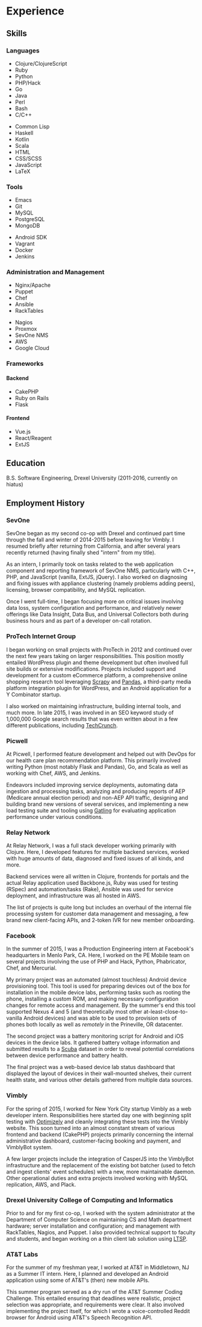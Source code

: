 # Experience

## Skills

### Languages

<div class="row" id="language-list">
<div class="one-half first">
<ul>
<li>Clojure/ClojureScript</li>
<li>Ruby</li>
<li>Python</li>
<li>PHP/Hack</li>
<li>Go</li>
<li>Java</li>
<li>Perl</li>
<li>Bash</li>
<li>C/C++</li>
</ul>
</div>
<div class="one-half">
<ul>
<li>Common Lisp</li>
<li>Haskell</li>
<li>Kotlin</li>
<li>Scala</li>
<li>HTML</li>
<li>CSS/SCSS</li>
<li>JavaScript</li>
<li>LaTeX</li>
</ul>
</div>
</div>

### Tools

<div class="row" id="language-list">
<div class="one-half first">
<ul>
<li>Emacs</li>
<li>Git</li>
<li>MySQL</li>
<li>PostgreSQL</li>
<li>MongoDB</li>
</ul>
</div>
<div class="one-half">
<ul>
<li>Android SDK</li>
<li>Vagrant</li>
<li>Docker</li>
<li>Jenkins</li>
</ul>
</div>
</div>

### Administration and Management

<div class="row" id="language-list">
<div class="one-half first">
<ul>
<li>Nginx/Apache</li>
<li>Puppet</li>
<li>Chef</li>
<li>Ansible</li>
<li>RackTables</li>
</ul>
</div>
<div class="one-half">
<ul>
<li>Nagios</li>
<li>Proxmox</li>
<li>SevOne NMS</li>
<li>AWS</li>
<li>Google Cloud</li>
</ul>
</div>
</div>

### Frameworks

#### Backend

+ CakePHP
+ Ruby on Rails
+ Flask

#### Frontend

+ Vue.js
+ React/Reagent
+ ExtJS

## Education

B.S. Software Engineering, Drexel University (2011-2016, currently on hiatus)

## Employment History

### SevOne

SevOne began as my second co-op with Drexel and continued part time
through the fall and winter of 2014-2015 before leaving for Vimbly. I
resumed briefly after returning from California, and after several
years recently returned (having finally shed "intern" from my title).

As an intern, I primarily took on tasks related to the web application
component and reporting framework of SevOne NMS, particularly with
C++, PHP, and JavaScript (vanilla, ExtJS, jQuery). I also worked on
diagnosing and fixing issues with appliance clustering (namely
problems adding peers), licensing, browser compatibility, and MySQL
replication.

Once I went full-time, I began focusing more on critical issues
involving data loss, system configuration and performance, and
relatively newer offerings like Data Insight, Data Bus, and
Universal Collectors both during business hours and as part of a
developer on-call rotation.

### ProTech Internet Group

I began working on small projects with ProTech in 2012 and continued
over the next few years taking on larger responsibilities. This
position mostly entailed WordPress plugin and theme development but
often involved full site builds or extensive modifications. Projects
included support and development for a custom eCommerce platform, a
comprehensive online shopping research tool leveraging
[Scrapy](https://scrapy.org/) and [Pandas](http://pandas.pydata.org/),
a third-party media platform integration plugin for WordPress, and an
Android application for a Y Combinator startup.

I also worked on maintaining infrastructure, building internal tools,
and much more. In late 2015, I was involved in an SEO keyword study of
1,000,000 Google search results that was even written about in a few
different publications, including
[TechCrunch](http://techcrunch.com/2016/02/12/study-says-data-driven-seo-might-be-possible/).

### Picwell

At Picwell, I performed feature development and helped out with DevOps
for our health care plan recommendation platform. This primarily
involved writing Python (most notably Flask and Pandas), Go, and Scala
as well as working with Chef, AWS, and Jenkins.

Endeavors included improving service deployments, automating data
ingestion and processing tasks, analyzing and producing reports of AEP
(Medicare annual election period) and non-AEP API traffic, designing
and building brand new versions of several services, and implementing
a new load testing suite and tooling using
[Gatling](https://gatling.io/) for evaluating application performance
under various conditions.

### Relay Network

At Relay Network, I was a full stack developer working primarily with
Clojure. Here, I developed features for multiple backend services,
worked with huge amounts of data, diagnosed and fixed issues of all
kinds, and more.

Backend services were all written in Clojure, frontends for portals
and the actual Relay application used Backbone.js, Ruby was used for
testing (RSpec) and automation/tasks (Rake), Ansible was used for
service deployment, and infrastructure was all hosted in AWS.

The list of projects is quite long but includes an overhaul of the
internal file processing system for customer data management and
messaging, a few brand new client-facing APIs, and 2-token IVR for new
member onboarding.

### Facebook

In the summer of 2015, I was a Production Engineering intern at
Facebook's headquarters in Menlo Park, CA. Here, I worked on the PE
Mobile team on several projects involving the use of PHP and Hack,
Python, Phabricator, Chef, and Mercurial.

My primary project was an automated (almost touchless) Android device
provisioning tool. This tool is used for preparing devices out of the
box for installation in the mobile device labs, performing tasks such
as rooting the phone, installing a custom ROM, and making necessary
configuration changes for remote access and management. By the
summer's end this tool supported Nexus 4 and 5 (and theoretically most
other at-least-close-to-vanilla Android devices) and was able to be
used to provision sets of phones both locally as well as *remotely* in
the Prineville, OR datacenter.

The second project was a battery monitoring script for Android and iOS
devices in the device labs. It gathered battery voltage information
and submitted results to a
[Scuba](https://www.facebook.com/notes/facebook-engineering/under-the-hood-data-diving-with-scuba/10150599692628920/)
dataset in order to reveal potential correlations between device
performance and battery health.

The final project was a web-based device lab status dashboard that
displayed the layout of devices in their wall-mounted shelves, their
current health state, and various other details gathered from multiple
data sources.

### Vimbly

For the spring of 2015, I worked for New York City startup Vimbly as a
web developer intern. Responsibilities here started day one with
beginning split testing with [Optimizely](https://www.optimizely.com/)
and cleanly integrating these tests into the Vimbly website. This soon
turned into an almost constant stream of various frontend and backend
(CakePHP) projects primarily concerning the internal administrative
dashboard, customer-facing booking and payment, and VimblyBot system.

A few larger projects include the integration of CasperJS into the
VimblyBot infrastructure and the replacement of the existing bot
batcher (used to fetch and ingest clients' event schedules) with a
new, more maintainable daemon. Other operational duties and extra
projects involved working with MySQL replication, AWS, and Plack.

### Drexel University College of Computing and Informatics

Prior to and for my first co-op, I worked with the system
administrator at the Department of Computer Science on maintaining CS
and Math department hardware; server installation and configuration;
and management with RackTables, Nagios, and Puppet. I also provided
technical support to faculty and students, and began working on a thin
client lab solution using [LTSP](https://ltsp.org).

### AT&T Labs

For the summer of my freshman year, I worked at AT&T in Middletown, NJ
as a Summer IT intern. Here, I planned and developed an Android
application using some of AT&T's (then) new mobile APIs.

This summer program served as a dry run of the AT&T Summer Coding
Challenge. This entailed ensuring that deadlines were realistic,
project selection was appropriate, and requirements were clear. It
also involved implementing the project itself, for which I wrote a
voice-controlled Reddit browser for Android using AT&T's Speech
Recognition API.
